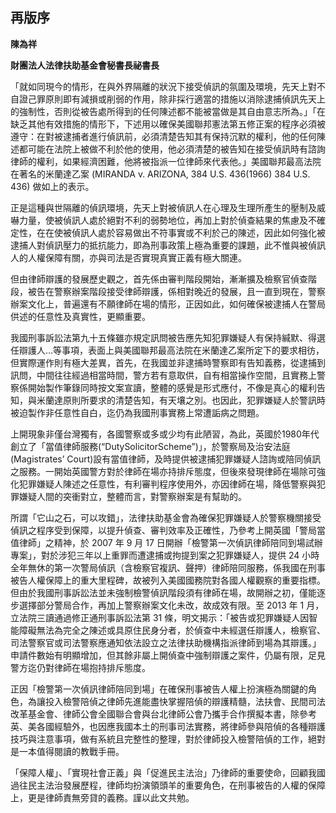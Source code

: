 ## 再版序

**陳為祥**

**財團法人法律扶助基金會秘書長祕書長**

「就如同現今的情形，在與外界隔離的狀況下接受偵訊的氛圍及環境，先天上對不自證己罪原則即有減損或削弱的作用，除非採行適當的措施以消除逮捕偵訊先天上的強制性，否則從被告處所得到的任何陳述都不能被當做是其自由意志所為。」「在缺乏其他有效措施的情形下，下述用以確保美國聯邦憲法第五修正案的程序必須被遵守：在對被逮捕者進行偵訊前，必須清楚告知其有保持沉默的權利，他的任何陳述都可能在法院上被做不利於他的使用，他必須清楚的被告知在接受偵訊時有諮詢律師的權利，如果經濟困難，他將被指派一位律師來代表他。」美國聯邦最高法院在著名的米蘭達乙案 (MIRANDA v. ARIZONA, 384 U.S. 436(1966) 384 U.S. 436) 做如上的表示。

正是這種與世隔離的偵訊環境，先天上對被偵訊人在心理及生理所產生的壓制及威嚇力量，使被偵訊人處於絕對不利的弱勢地位，再加上對於偵查結果的焦慮及不確定性，在在使被偵訊人處於容易做出不符事實或不利於己的陳述，因此如何強化被逮捕人對偵訊壓力的抵抗能力，即為刑事政策上極為重要的課題，此不惟與被偵訊人的人權保障有關，亦與司法是否實現真實正義有極大關連。

但由律師辯護的發展歷史觀之，首先係由審判階段開始，漸漸擴及檢察官偵查階段，被告在警察辦案階段接受律師辯護，係相對晚近的發展，且一直到現在，警察辦案文化上，普遍還有不願律師在場的情形，正因如此，如何確保被逮捕人在警局供述的任意性及真實性，更顯重要。

我國刑事訴訟法第九十五條雖亦規定訊問被告應先知犯罪嫌疑人有保持緘默、得選任辯護人…等事項，表面上與美國聯邦最高法院在米蘭達乙案所定下的要求相彷，但實際運作則有極大差異，首先，在我國並非逮捕時警察即有告知義務，從逮捕到訊問，中間往往經過相當時間，警方若有意取供，自有相當操作空間，且實務上警察係開始製作筆錄同時按文案宣讀，整體的感覺是形式應付，不像是真心的權利告知，與米蘭達原則所要求的清楚告知，有天壤之別。也因此，犯罪嫌疑人於警訊時被迫製作非任意性自白，迄仍為我國刑事實務上常遭詬病之問題。

上開現象非僅台灣獨有，各國警察或多或少均有此陋習，為此，英國於1980年代創立了「當值律師服務(“DutySolicitorScheme”)」，於警察局及治安法庭(Magistrates’ Court)設有當值律師，及時提供被逮捕犯罪嫌疑人諮詢或陪同偵訊之服務。一開始英國警方對於律師在場亦持排斥態度，但後來發現律師在場除可強化犯罪嫌疑人陳述之任意性，有利審判程序使用外，亦因律師在場，降低警察與犯罪嫌疑人間的突衝對立，整體而言，對警察辦案是有幫助的。

所謂「它山之石，可以攻錯」，法律扶助基金會為確保犯罪嫌疑人於警察機關接受偵訊之程序受到保障，以提升偵查、審判效率及正確性，乃參考上開英國「警局當值律師」之精神，於 2007 年 9 月 17 日開辦「檢警第一次偵訊律師陪同到場試辦專案」，對於涉犯三年以上重罪而遭逮捕或拘提到案之犯罪嫌疑人，提供 24 小時全年無休的第一次警局偵訊（含檢察官複訊、聲押）律師陪同服務，係我國在刑事被告人權保障上的重大里程碑，故被列入美國國務院對各國人權觀察的重要指標。但由於我國刑事訴訟法並未強制檢警偵訊階段須有律師在場，故開辦之初，僅能逐步選擇部分警局合作，再加上警察辦案文化未改，故成效有限。至 2013 年 1 月，立法院三讀通過修正通刑事訴訟法第 31 條，明文揭示：「被告或犯罪嫌疑人因智能障礙無法為完全之陳述或具原住民身分者，於偵查中未經選任辯護人，檢察官、司法警察官或司法警察應通知依法設立之法律扶助機構指派律師到場為其辯護。」申請件數始有明顯增加，但其餘非屬上開偵查中強制辯護之案件，仍屬有限，足見警方迄仍對律師在場抱持排斥態度。

正因「檢警第一次偵訊律師陪同到場」在確保刑事被告人權上扮演極為關鍵的角色，為讓投入檢警陪偵之律師先進能盡快掌握陪偵的辯護精髓，法扶會、民間司法改革基金會、律師公會全國聯合會與台北律師公會乃攜手合作撰擬本書，除參考英、美各國經驗外，也因應我國本土的刑事司法實務，將律師參與陪偵的各種辯護技巧與注意事項，做有系統且完整性的整理，對於律師投入檢警陪偵的工作，絕對是一本值得閱讀的教戰手冊。

「保障人權」、「實現社會正義」與「促進民主法治」乃律師的重要使命，回顧我國過往民主法治發展歷程，律師均扮演領頭羊的重要角色，在刑事被告的人權的保障上，更是律師責無旁貸的義務。謹以此文共勉。
